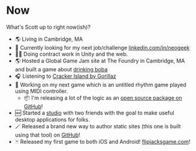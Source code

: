 # Now

What's Scott up to right now(ish)?

- 🌎 Living in Cambridge, MA
- 👀 Currently looking for my next job/challenge [linkedin.com/in/neogeek](https://linkedin.com/in/neogeek)
- 👷‍♂️ Doing contract work in Unity and the web.
- 🌎 Hosted a Global Game Jam site at The Foundry in Cambridge, MA and built a game about [drinking boba](https://stumpheadgames.itch.io/boba-drinker-pro)
- 🎧 Listening to [Cracker Island by Gorillaz](https://open.spotify.com/album/4wtZQMNTC1O79kDxMBsEan?si=C16M7B4cToW3EOAeHDeLDg)
- 🎹 Working on my next game which is an untitled rhythm game played using MIDI controller.
  - 📦 I'm releasing a lot of the logic as an [open source package on GitHub](https://github.com/neogeek/rhythm-game-utilities)!
- 🆕 Started a [studio](https://omnyist.productions/) with two friends with the goal to make useful desktop applications for folks.
- 🪄 Released a brand new way to author static sites (this one is built using that tool) on [GitHub](https://github.com/neogeek/onlybuild)!
- 🃏 Released my first game to both iOS and Android! [flipjacksgame.com](https://flipjacksgame.com/)!
